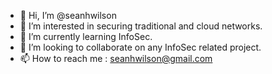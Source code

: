 - 👋 Hi, I’m @seanhwilson
- 👀 I’m interested in securing traditional and cloud networks.
- 🌱 I’m currently learning InfoSec.
- 💞️ I’m looking to collaborate on any InfoSec related project.
- 📫 How to reach me : seanhwilson@gmail.com

<!---
seanhwilson/seanhwilson is a ✨ special ✨ repository because its `README.md` (this file) appears on your GitHub profile.
You can click the Preview link to take a look at your changes.
--->
